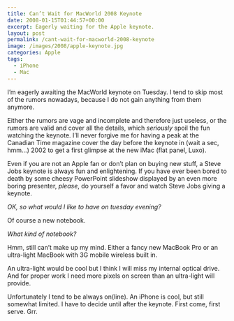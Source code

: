 ```yaml
---
title: Can’t Wait for MacWorld 2008 Keynote
date: 2008-01-15T01:44:57+00:00
excerpt: Eagerly waiting for the Apple keynote.
layout: post
permalink: /cant-wait-for-macworld-2008-keynote
image: /images/2008/apple-keynote.jpg
categories: Apple
tags:
  - iPhone
  - Mac
---
```

I’m eagerly awaiting the MacWorld keynote on Tuesday. I tend to skip most of the rumors nowadays, because I do not gain anything from them anymore.

Either the rumors are vage and incomplete and therefore just useless, or the rumors are valid and cover all the details, which _seriously_ spoil the fun watching the keynote. I’ll never forgive me for having a peak at the Canadian Time magazine cover the day before the keynote in (wait a sec, hmm…) 2002 to get a first glimpse at the new iMac (flat panel, Luxo).

Even if you are not an Apple fan or don’t plan on buying new stuff, a Steve Jobs keynote is always fun and enlightening. If you have ever been bored to death by some cheesy PowerPoint slideshow displayed by an even more boring presenter, _please_, do yourself a favor and watch Steve Jobs giving a keynote.

_OK, so what would I like to have on tuesday evening?_
  
Of course a new notebook.

_What kind of notebook?_
  
Hmm, still can’t make up my mind. Either a fancy new MacBook Pro or an ultra-light MacBook with 3G mobile wireless built in.

An ultra-light would be cool but I think I will miss my internal optical drive. And for proper work I need more pixels on screen than an ultra-light will provide.

Unfortunately I tend to be always on(line). An iPhone is cool, but still somewhat limited. I have to decide until after the keynote. First come, first serve. Grr.